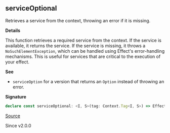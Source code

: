 ## serviceOptional

Retrieves a service from the context, throwing an error if it is missing.

**Details**

This function retrieves a required service from the context. If the service
is available, it returns the service. If the service is missing, it throws a
`NoSuchElementException`, which can be handled using Effect's error-handling
mechanisms. This is useful for services that are critical to the execution of
your effect.

**See**

- `serviceOption` for a version that returns an `Option` instead of throwing an error.

**Signature**

```ts
declare const serviceOptional: <I, S>(tag: Context.Tag<I, S>) => Effect<S, Cause.NoSuchElementException>
```

[Source](https://github.com/Effect-TS/effect/tree/main/packages/effect/src/Effect.ts#L7611)

Since v2.0.0